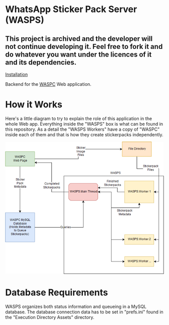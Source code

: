 # WhatsApp Sticker Pack Server (WASPS)

## This project is archived and the developer will not continue developing it. Feel free to fork it and do whatever you want under the licences of it and its dependencies.

[Installation](https://github.com/Milanesa-chan/WhatsApp-Sticker-Pack-Server/blob/master/INSTALLATION.md)

Backend for the [WASPC](https://github.com/Milanesa-chan/WhatsApp-Sticker-Pack-Creator "WASPC Repository") Web application.

# How it Works

Here's a little diagram to try to explain the role of this application in the whole Web app. Everything inside the "WASPS" box is what can be found in this repository. As a detail the "WASPS Workers" have a copy of "WASPC" inside each of them and that is how they create stickerpacks independently.

![](https://raw.githubusercontent.com/Milanesa-chan/WhatsApp-Sticker-Pack-Server/master/tools/Workflow%20Diagram.png)

# Database Requirements

WASPS organizes both status information and queueing in a MySQL database. The database connection data has to be set in "prefs.ini" found in the "Execution Directory Assets" directory.
